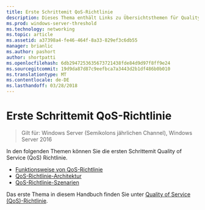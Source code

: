 ```yaml
---
title: Erste Schrittemit QoS-Richtlinie
description: Dieses Thema enthält Links zu Übersichtsthemen für Quality of Service (QoS)-Richtlinie, können Sie mithilfe einer Gruppenrichtlinie um Datenverkehr Netzwerkbandbreite von bestimmten Anwendungen und Diensten in Windows Server2016 priorisieren.
ms.prod: windows-server-threshold
ms.technology: networking
ms.topic: article
ms.assetid: a37398a4-fe46-464f-8a33-829ef3c6db55
manager: brianlic
ms.author: pashort
author: shortpatti
ms.openlocfilehash: 6db2947253635673721438fde84d9d97f8ff9e24
ms.sourcegitcommit: 19d9da87d87c9eefbca7a3443d2b1df486b0b010
ms.translationtype: MT
ms.contentlocale: de-DE
ms.lasthandoff: 03/28/2018
---
```

# <a name="getting-started-with-qos-policy"></a>Erste Schrittemit QoS-Richtlinie

>Gilt für: Windows Server (Semikolons jährlichen Channel), Windows Server 2016

In den folgenden Themen können Sie die ersten Schrittemit Quality of Service \(QoS\) Richtlinie.

- [Funktionsweise von QoS-Richtlinie](qos-policy-works.md)
- [QoS-Richtlinie-Architektur](qos-policy-architecture.md)
- [QoS-Richtlinie-Szenarien](qos-policy-scenarios.md)


Das erste Thema in diesem Handbuch finden Sie unter [Quality of Service (QoS)-Richtlinie](qos-policy-top.md).
